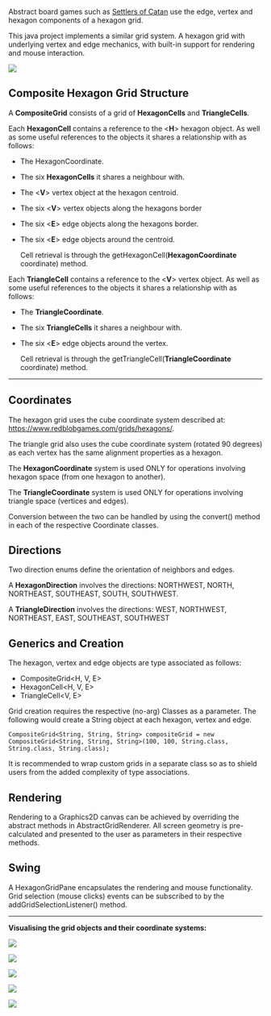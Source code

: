 Abstract board games such as [Settlers of Catan](https://en.wikipedia.org/wiki/Catan) use the edge, vertex and hexagon components of a hexagon grid. 

This java project implements a similar grid system. A hexagon grid with underlying vertex and edge mechanics, with built-in support for rendering and mouse interaction.

![](/src/main/resources/image20250805180433.png)

## Composite Hexagon Grid Structure

A **CompositeGrid** consists of a grid of **HexagonCells** and **TriangleCells**.

Each **HexagonCell** contains a reference to the \<**H**> hexagon object. As well as some useful references to the objects it shares a relationship with as follows:

- The HexagonCoordinate.

- The six **HexagonCells** it shares a neighbour with.

- The \<**V**> vertex object at the hexagon centroid.

- The six \<**V**> vertex objects along the hexagons border

- The six \<**E**> edge objects along the hexagons border.

- The six \<**E**> edge objects around the centroid.

  Cell retrieval is through the getHexagonCell(**HexagonCoordinate** coordinate) method.
  
Each **TriangleCell** contains a reference to the \<**V**> vertex object. As well as some useful references to the objects it shares a relationship with as follows:

- The **TriangleCoordinate**.

- The six **TriangleCells** it shares a neighbour with.

- The six \<**E**> edge objects around the vertex.

  Cell retrieval is through the getTriangleCell(**TriangleCoordinate** coordinate) method.
  
---

## Coordinates
The hexagon grid uses the cube coordinate system described at: https://www.redblobgames.com/grids/hexagons/. 

The triangle grid also uses the cube coordinate system (rotated 90 degrees) as each vertex has the same alignment properties as a hexagon.

The **HexagonCoordinate** system is used ONLY for operations involving hexagon space (from one hexagon to another). 

The **TriangleCoordinate** system is used ONLY for operations involving triangle space (vertices and edges). 

Conversion between the two can be handled by using the convert() method in each of the respective Coordinate classes.

## Directions
Two direction enums define the orientation of neighbors and edges.

A **HexagonDirection** involves the directions: NORTHWEST, NORTH, NORTHEAST, SOUTHEAST, SOUTH, SOUTHWEST.

A **TriangleDirection** involves the directions: WEST, NORTHWEST, NORTHEAST, EAST, SOUTHEAST, SOUTHWEST

## Generics and Creation
The hexagon, vertex and edge objects are type associated as follows:

- CompositeGrid<H, V, E>
- HexagonCell<H, V, E>
- TriangleCell<V, E>

Grid creation requires the respective (no-arg) Classes as a parameter. The following would create a String object at each hexagon, vertex and edge.

`CompositeGrid<String, String, String> compositeGrid = new CompositeGrid<String, String, String>(100, 100, String.class, String.class, String.class);`

It is recommended to wrap custom grids in a separate class so as to shield users from the added complexity of type associations.

## Rendering
Rendering to a Graphics2D canvas can be achieved by overriding the abstract methods in AbstractGridRenderer. All screen geometry is pre-calculated and presented to the user as parameters in their respective methods.
## Swing
A HexagonGridPane encapsulates the rendering and mouse functionality.  Grid selection (mouse clicks) events can be subscribed to by the addGridSelectionListener() method.

---

**Visualising the grid objects and their coordinate systems:**

![](/src/main/resources/image20250805153639.png)

![](/src/main/resources/image20250805151003.png)

![](/src/main/resources/image20250805150628.png)

![](/src/main/resources/image20250805150705.png)

![](/src/main/resources/image20250805150807.png)
